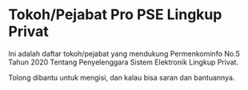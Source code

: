 # Tokoh/Pejabat Pro PSE Lingkup Privat
Ini adalah daftar tokoh/pejabat yang mendukung Permenkominfo No.5 Tahun 2020 Tentang Penyelenggara Sistem Elektronik Lingkup Privat.

Tolong dibantu untuk mengisi, dan kalau bisa saran dan bantuannya.
